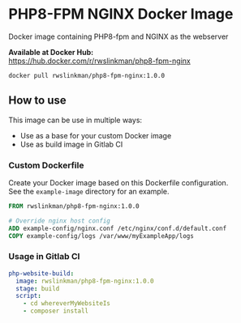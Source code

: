 # PHP8-FPM NGINX Docker Image
Docker image containing PHP8-fpm and NGINX as the webserver

**Available at Docker Hub:**   
https://hub.docker.com/r/rwslinkman/php8-fpm-nginx

```shell
docker pull rwslinkman/php8-fpm-nginx:1.0.0
```

## How to use
This image can be use in multiple ways:
- Use as a base for your custom Docker image
- Use as build image in Gitlab CI

### Custom Dockerfile
Create your Docker image based on this Dockerfile configuration.   
See the `example-image` directory for an example.    
```Dockerfile
FROM rwslinkman/php8-fpm-nginx:1.0.0

# Override nginx host config
ADD example-config/nginx.conf /etc/nginx/conf.d/default.conf
COPY example-config/logs /var/www/myExampleApp/logs
```

### Usage in Gitlab CI
```yaml
php-website-build:
  image: rwslinkman/php8-fpm-nginx:1.0.0
  stage: build
  script:
    - cd whereverMyWebsiteIs
    - composer install
```
